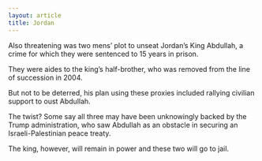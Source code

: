 ```yaml
---
layout: article
title: Jordan
---
```

Also threatening was two mens’ plot to unseat Jordan’s King Abdullah, a crime for which they were sentenced to 15 years in prison.

They were aides to the king’s half-brother, who was removed from the line of succession in 2004.

But not to be deterred, his plan using these proxies included rallying civilian support to oust Abdullah.

The twist? Some say all three may have been unknowingly backed by the Trump administration, who saw Abdullah as an obstacle in securing an Israeli-Palestinian peace treaty.

The king, however, will remain in power and these two will go to jail.